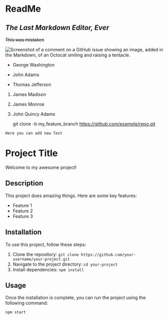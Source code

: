# ReadMe
## _The Last Markdown Editor, Ever_

~~This was mistaken~~

![Screenshot of a comment on a GitHub issue showing an image, added in the Markdown, of an Octocat smiling and raising a tentacle.](https://myoctocat.com/assets/images/base-octocat.svg)

- George Washington
* John Adams
+ Thomas Jefferson

1. James Madison
1. James Monroe
1. John Quincy Adams
  

    git clone -b my_feature_branch https://github.com/example/repo.git
     
`Here you can add new Text`


# Project Title

Welcome to my awesome project!

## Description

This project does amazing things. Here are some key features:

- Feature 1
- Feature 2
- Feature 3

## Installation

To use this project, follow these steps:

1. Clone the repository: `git clone https://github.com/your-username/your-project.git`
2. Navigate to the project directory: `cd your-project`
3. Install dependencies: `npm install`

## Usage

Once the installation is complete, you can run the project using the following command:

```bash
npm start

